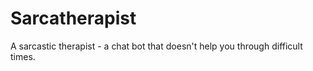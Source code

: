 # Sarcatherapist

A sarcastic therapist - a chat bot that doesn't help you through difficult times.
